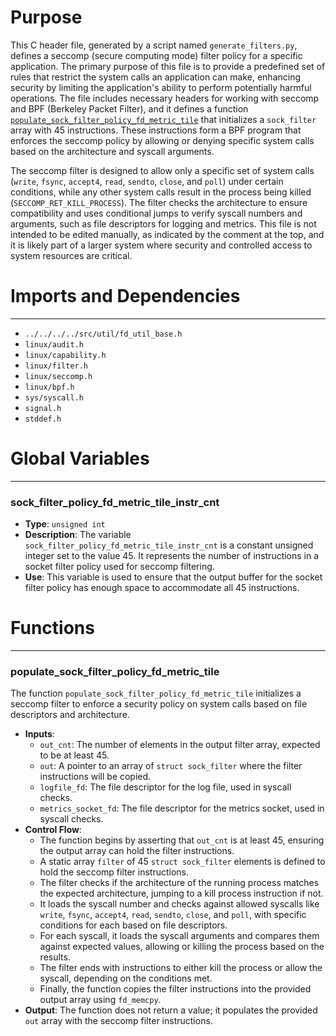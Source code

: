 # Purpose
This C header file, generated by a script named `generate_filters.py`, defines a seccomp (secure computing mode) filter policy for a specific application. The primary purpose of this file is to provide a predefined set of rules that restrict the system calls an application can make, enhancing security by limiting the application's ability to perform potentially harmful operations. The file includes necessary headers for working with seccomp and BPF (Berkeley Packet Filter), and it defines a function [`populate_sock_filter_policy_fd_metric_tile`](#populate_sock_filter_policy_fd_metric_tile) that initializes a `sock_filter` array with 45 instructions. These instructions form a BPF program that enforces the seccomp policy by allowing or denying specific system calls based on the architecture and syscall arguments.

The seccomp filter is designed to allow only a specific set of system calls (`write`, `fsync`, `accept4`, `read`, `sendto`, `close`, and `poll`) under certain conditions, while any other system calls result in the process being killed (`SECCOMP_RET_KILL_PROCESS`). The filter checks the architecture to ensure compatibility and uses conditional jumps to verify syscall numbers and arguments, such as file descriptors for logging and metrics. This file is not intended to be edited manually, as indicated by the comment at the top, and it is likely part of a larger system where security and controlled access to system resources are critical.
# Imports and Dependencies

---
- `../../../../src/util/fd_util_base.h`
- `linux/audit.h`
- `linux/capability.h`
- `linux/filter.h`
- `linux/seccomp.h`
- `linux/bpf.h`
- `sys/syscall.h`
- `signal.h`
- `stddef.h`


# Global Variables

---
### sock\_filter\_policy\_fd\_metric\_tile\_instr\_cnt
- **Type**: `unsigned int`
- **Description**: The variable `sock_filter_policy_fd_metric_tile_instr_cnt` is a constant unsigned integer set to the value 45. It represents the number of instructions in a socket filter policy used for seccomp filtering.
- **Use**: This variable is used to ensure that the output buffer for the socket filter policy has enough space to accommodate all 45 instructions.


# Functions

---
### populate\_sock\_filter\_policy\_fd\_metric\_tile<!-- {{#callable:populate_sock_filter_policy_fd_metric_tile}} -->
The function `populate_sock_filter_policy_fd_metric_tile` initializes a seccomp filter to enforce a security policy on system calls based on file descriptors and architecture.
- **Inputs**:
    - `out_cnt`: The number of elements in the output filter array, expected to be at least 45.
    - `out`: A pointer to an array of `struct sock_filter` where the filter instructions will be copied.
    - `logfile_fd`: The file descriptor for the log file, used in syscall checks.
    - `metrics_socket_fd`: The file descriptor for the metrics socket, used in syscall checks.
- **Control Flow**:
    - The function begins by asserting that `out_cnt` is at least 45, ensuring the output array can hold the filter instructions.
    - A static array `filter` of 45 `struct sock_filter` elements is defined to hold the seccomp filter instructions.
    - The filter checks if the architecture of the running process matches the expected architecture, jumping to a kill process instruction if not.
    - It loads the syscall number and checks against allowed syscalls like `write`, `fsync`, `accept4`, `read`, `sendto`, `close`, and `poll`, with specific conditions for each based on file descriptors.
    - For each syscall, it loads the syscall arguments and compares them against expected values, allowing or killing the process based on the results.
    - The filter ends with instructions to either kill the process or allow the syscall, depending on the conditions met.
    - Finally, the function copies the filter instructions into the provided output array using `fd_memcpy`.
- **Output**: The function does not return a value; it populates the provided `out` array with the seccomp filter instructions.


